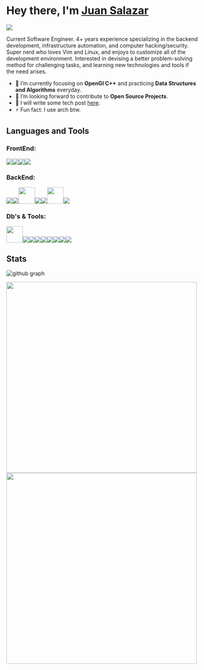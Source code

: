 # Hey there, I'm <a  href="https://github.com/regalk13/">Juan Salazar</a>

<img src="https://komarev.com/ghpvc/?username=regalk13&style=plastic" />

Current Software Engineer. 4+ years experience specializing in the backend development, infrastructure automation, and computer hacking/security. Super nerd who loves Vim and Linux, and enjoys to customize all of the development environment. Interested in devising a better problem-solving method for challenging tasks, and learning new technologies and tools if the need arises.

- 🌱 I’m currently focusing on **OpenGl C++** and practicing **Data Structures and Algorithms** everyday.
- 💬 I’m looking forward to contribute to **Open Source Projects**.
- 🐍 I will write some tech post [here](https://dev.to/regalk13).
- ⚡ Fun fact: I use arch btw. 


## Languages and Tools
### FrontEnd:
<p align="left"> 
<img src="https://img.icons8.com/color/48/000000/html-5--v1.png"/><img src="https://img.icons8.com/color/48/000000/css3.png"/><img src="https://img.icons8.com/color/48/000000/javascript--v1.png"/><img src="https://img.icons8.com/color/48/000000/sass-avatar.png"/></p>

### BackEnd:
 <p align="left">
<img src="https://img.icons8.com/color/48/4a90e2/c-programming.png"/><img src="https://img.icons8.com/color/48/4a90e2/c-plus-plus-logo.png"/><img src="https://cdn.cdnlogo.com/logos/c/27/c.svg" width=43><img src="https://img.icons8.com/color/48/4a90e2/python--v1.png"/><img src="https://img.icons8.com/color/48/4a90e2/java-coffee-cup-logo--v1.png"/><img src="https://img.icons8.com/fluency/48/000000/node-js.png"width=43/><img src="https://img.icons8.com/color/48/000000/django.png"/></p>

### Db's & Tools:
<p align="left">
  <img src="https://www.vectorlogo.zone/logos/neovimio/neovimio-icon.svg" width=43/><img src="https://img.icons8.com/color/48/000000/amazon-web-services.png"/><img src="https://img.icons8.com/color/48/000000/sql.png"/><img src="https://img.icons8.com/color/48/000000/maria-db.png"/><img src="https://img.icons8.com/color/50/000000/postgreesql.png"/><img src="https://img.icons8.com/color/48/000000/mongodb.png"/><img src="https://img.icons8.com/color/48/4a90e2/git.png"/><img src="https://img.icons8.com/fluent/48/4a90e2/github.png"/><img src="https://img.icons8.com/color/48/000000/linux--v1.png"/></p>

## Stats

![github graph](https://activity-graph.herokuapp.com/graph?username=regalk13&theme=react-dark)

<img src = "https://github-readme-streak-stats.herokuapp.com?user=regalk13&theme=dark&hide_border=false" width = 500 style="display: flex">

<img src = "https://github-readme-stats.vercel.app/api?username=regalk13&show_icons=true&theme=dark" width = 500 style="display: flex">

